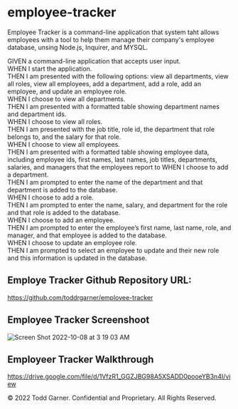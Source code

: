 # employee-tracker   

Employee Tracker is a command-line application that system taht allows employees with a tool to help them manage their company's employee database, unsing Node.js, Inquirer, and MYSQL.

GIVEN a command-line application that accepts user input. <br>
WHEN I start the application. <br>
THEN I am presented with the following options: view all departments, view all roles, view all employees, add a department, add a role, add an employee, and update an employee role. <br>
WHEN I choose to view all departments. <br>
THEN I am presented with a formatted table showing department names and department ids. <br>
WHEN I choose to view all roles. <br>
THEN I am presented with the job title, role id, the department that role belongs to, and the salary for that role. <br>
WHEN I choose to view all employees. <br>
THEN I am presented with a formatted table showing employee data, including employee ids, first names, last names, job titles, departments, salaries, and managers that the employees report to
WHEN I choose to add a department. <br>
THEN I am prompted to enter the name of the department and that department is added to the database.<br>
WHEN I choose to add a role.<br>
THEN I am prompted to enter the name, salary, and department for the role and that role is added to the database.<br>
WHEN I choose to add an employee.<br>
THEN I am prompted to enter the employee’s first name, last name, role, and manager, and that employee is added to the database.<br>
WHEN I choose to update an employee role.<br>
THEN I am prompted to select an employee to update and their new role and this information is updated in the database.<br>

## Employe Tracker Github Repository URL:

https://github.com/toddrgarner/employee-tracker

## Employee Tracker Screenshoot

![Screen Shot 2022-10-08 at 3 19 03 AM](https://user-images.githubusercontent.com/110719370/194704451-c37d927b-d8f3-4f77-9b3e-d52184b32109.png)

## Employeer Tracker Walkthrough

https://drive.google.com/file/d/1VfzR1_GGZJBG98A5XSADD0pooeYB3n4I/view

© 2022 Todd Garner. Confidential and Proprietary. All Rights Reserved.
